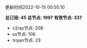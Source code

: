 更新时间2022-10-15 00:55:10

**总订阅: 45**
**总节点: 1997**
**有效节点: 337**
- v2ray节点: 208
- ss节点: 106
- trojan节点: 23
